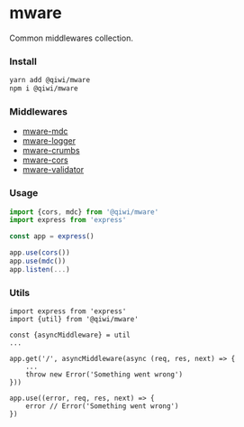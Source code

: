# mware
Common middlewares collection.

### Install
```bash
yarn add @qiwi/mware
npm i @qiwi/mware
```

### Middlewares
* [mware-mdc](../mdc/README.md)
* [mware-logger](../logger/README.md)
* [mware-crumbs](../crumbs/README.md)
* [mware-cors](../cors/README.md)
* [mware-validator](../validator/README.md)

### Usage

```javascript
import {cors, mdc} from '@qiwi/mware'
import express from 'express'

const app = express()

app.use(cors())
app.use(mdc())
app.listen(...)
```

### Utils
```
import express from 'express'
import {util} from '@qiwi/mware'

const {asyncMiddleware} = util
...

app.get('/', asyncMiddleware(async (req, res, next) => {
    ...
    throw new Error('Something went wrong')
}))

app.use((error, req, res, next) => {
    error // Error('Something went wrong')
})

```